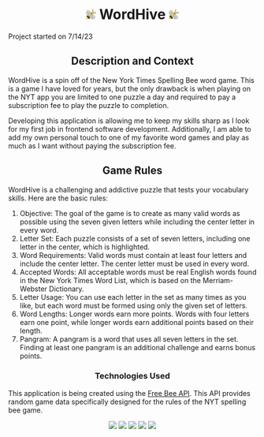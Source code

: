 <h1 align="center"><img src="src/logo.png" width="20" height="20"></img> WordHive <img src="src/logo.png" width="20" height="20"></img></h1>


<p>Project started on 7/14/23</p>

<h2 align="center">Description and Context</h2>

WordHive is a spin off of the New York Times Spelling Bee word game. This is a game I have loved for years, but the only drawback is when playing on the NYT app you are limited to one puzzle a day and required to pay a subscription fee to play the puzzle to completion.

Developing this application is allowing me to keep my skills sharp as I look for my first job in frontend software development. Additionally, I am able to add my own personal touch to one of my favorite word games and play as much as I want without paying the subscription fee. 

<h2 align="center">Game Rules</h2>

WordHive is a challenging and addictive puzzle that tests your vocabulary skills. Here are the basic rules:

1. Objective: The goal of the game is to create as many valid words as possible using the seven given letters while including the center letter in every word.
2. Letter Set: Each puzzle consists of a set of seven letters, including one letter in the center, which is highlighted.
3. Word Requirements: Valid words must contain at least four letters and include the center letter. The center letter must be used in every word.
4. Accepted Words: All acceptable words must be real English words found in the New York Times Word List, which is based on the Merriam-Webster Dictionary.
5. Letter Usage: You can use each letter in the set as many times as you like, but each word must be formed using only the given set of letters.
6. Word Lengths: Longer words earn more points. Words with four letters earn one point, while longer words earn additional points based on their length.
7. Pangram: A pangram is a word that uses all seven letters in the set. Finding at least one pangram is an additional challenge and earns bonus points.

<h3 align="center">Technologies Used</h3>

This application is being created using the [Free Bee API](https://freebee.fun/api.html). This API provides random game data specifically designed for the rules of the NYT spelling bee game.

<div align="center">
<img src="https://img.shields.io/badge/React-20232A?style=for-the-badge&logo=react&logoColor=61DAFB">
<img src="https://img.shields.io/badge/javascript-%23323330.svg?style=for-the-badge&logo=javascript&logoColor=%23F7DF1E">
<img src="https://img.shields.io/badge/css3-%231572B6.svg?style=for-the-badge&logo=css3&logoColor=white">
<img src="https://img.shields.io/badge/html5-%23E34F26.svg?style=for-the-badge&logo=html5&logoColor=white">
<img src="https://img.shields.io/badge/Cypress-17202C?style=for-the-badge&logo=cypress&logoColor=white">
</div>
